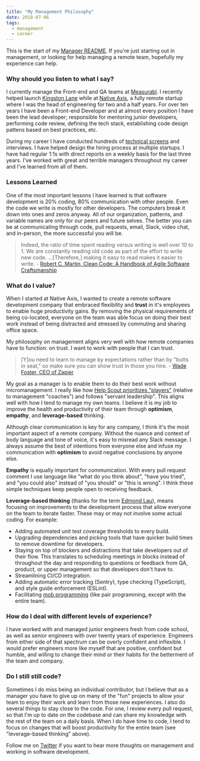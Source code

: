 ```yaml
---
title: "My Management Philosophy"
date: 2018-07-06
tags:
  - management
  - career
---
```


This is the start of my [Manager README](https://medium.com/@kawomersley/why-and-how-to-share-your-manager-readme-plus-heres-mine-8a4fe188ee1b). If you're just starting out in management, or looking for help managing a remote team, hopefully my experience can help.

### Why should you listen to what I say?

I currently manage the Front-end and QA teams at [Measurabl](https://measurabl.com). I recently helped launch [Kingston Lane](https://kingstonlane.com) while at [Native Axis](https://nativeaxis.com), a fully remote startup where I was the head of engineering for two and a half years. For over ten years I have been a Front-end Developer and at almost every position I have been the lead developer; responsible for mentoring junior developers, performing code review, defining the tech stack, establishing code design pattens based on best practices, etc.

During my career I have conducted hundreds of [technical screens](https://simpixelated.com/front-end-engineer-developer-interview-questions/) and interviews. I have helped design the hiring process at multiple startups. I have had regular 1:1s with direct reports on a weekly basis for the last three years. I've worked with great and terrible managers throughout my career and I've learned from all of them.

### Lessons Learned

One of the most important lessons I have learned is that software development is 20% coding, 80% communication with other people. Even the code we write is mostly for other developers. The computers break it down into ones and zeros anyway. All of our organization, patterns, and variable names are only for our peers and future selves. The better you can be at communicating through code, pull requests, email, Slack, video chat, and in-person, the more successful you will be.

> Indeed, the ratio of time spent reading versus writing is well over 10 to 1. We are constantly reading old code as part of the effort to write new code. ...\[Therefore,\] making it easy to read makes it easier to write. - [Robert C. Martin, Clean Code: A Handbook of Agile Software Craftsmanship](https://www.goodreads.com/quotes/835238-indeed-the-ratio-of-time-spent-reading-versus-writing-is)

### What do I value?

When I started at Native Axis, I wanted to create a remote software development company that embraced flexibility and **trust** in it's employees to enable huge productivity gains. By removing the physical requirements of being co-located, everyone on the team was able focus on doing their best work instead of being distracted and stressed by commuting and sharing office space.

My philosophy on management aligns very well with how remote companies have to function: on trust. I want to work with people that I can trust.

> \[Y\]ou need to learn to manage by expectations rather than by "butts in seat," so make sure you can show trust in those you hire. - [Wade Foster, CEO of Zapier](https://zapier.com/learn/remote-work/how-manage-remote-team/)

My goal as a manager is to enable them to do their best work without micromanagement. I really like how [Help Scout prioritizes "players"](https://www.helpscout.net/blog/effective-teams/) (relative to management "coaches") and follows "servant leadership". This aligns well with how I tend to manage my own teams. I believe it is my job to improve the health and productivity of their team through **optimism**, **empathy**, and **leverage-based** thinking.

Although clear communication is key for any company, I think it's the most important aspect of a remote company. Without the nuance and context of body language and tone of voice, it's easy to misread any Slack message. I always assume the best of intentions from everyone else and infuse my communication with **optimism** to avoid negative conclusions by anyone else.

**Empathy** is equally important for communication. With every pull request comment I use language like "what do you think about", "have you tried", and "you could also" instead of "you should" or "this is wrong". I think these simple techniques keep people open to receiving feedback.

**Leverage-based thinking** (thanks for the term [Edmond Lau](https://blog.coleadership.com/how-to-leverage-your-teammates-strengths-more/)), means focusing on improvements to the development process that allow everyone on the team to iterate faster. These may or may not involve some actual coding. For example:

- Adding automated unit test coverage thresholds to every build.
- Upgrading dependencies and picking tools that have quicker build times to remove downtime for developers.
- Staying on top of blockers and distractions that take developers out of their flow. This translates to scheduling meetings in blocks instead of throughout the day and responding to questions or feedback from QA, product, or upper management so that developers don't have to.
- Streamlining CI/CD integration.
- Adding automatic error tracking (Sentry), type checking (TypeScript), and style guide enforcement (ESLint).
- Facilitating [mob programming](<https://www.agilealliance.org/glossary/mob-programming/#q=~(filters~(postType~(~'page~'post~'aa_book~'aa_event_session~'aa_experience_report~'aa_glossary~'aa_research_paper~'aa_video)~tags~(~'mob*20programming))~searchTerm~'~sort~false~sortDirection~'asc~page~1)>) (like pair programming, except with the entire team).

### How do I deal with different levels of experience?

I have worked with and managed junior engineers fresh from code school, as well as senior engineers with over twenty years of experience. Engineers from either side of that spectrum can be overly confident and inflexible. I would prefer engineers more like myself that are positive, confident but humble, and willing to change their mind or their habits for the betterment of the team and company.

### Do I still still code?

Sometimes I do miss being an individual contributor, but I believe that as a manager you have to give up on many of the "fun" projects to allow your team to enjoy their work and learn from those new experiences. I also do several things to stay close to the code. For one, I review every pull request, so that I'm up to date on the codebase and can share my knowledge with the rest of the team on a daily basis. When I do have time to code, I tend to focus on changes that will boost productivity for the entire team (see "leverage-based thinking" above).

Follow me on [Twitter](https://twitter.com/simpixelated) if you want to hear more thoughts on management and working in software development.
